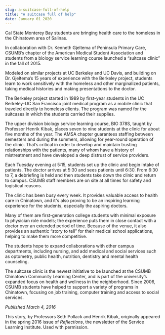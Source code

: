 ```yaml
---
slug: a-suitcase-full-of-help
title: "A suitcase full of help"
date: January 01 2020
---
```


<p>Cal State Monterey Bay students are bringing health care to the homeless in the Chinatown area of Salinas.</p><p>In collaboration with Dr. Kenneth Gjeltema of Peninsula Primary Care, CSUMB’s chapter of the American Medical Student Association and students from a biology service learning course launched a “suitcase clinic” in the fall of 2015.
</p><p>Modeled on similar projects at UC Berkeley and UC Davis, and building on Dr. Gjeltema’s 15 years of experience with the Berkeley project, students learn to work sensitively with the homeless and other marginalized patients, taking medical histories and making presentations to the doctor.
</p><p>The Berkeley project started in 1989 by first&#45;year students in the UC Berkeley&#45;UC San Francisco joint medical program as a mobile clinic that traveled directly to homeless clients. The program was named for the suitcases in which the students carried their supplies.
</p><p>The upper division biology service learning course, BIO 378S, taught by Professor Henrik Kibak, places seven to nine students at the clinic for about five months of the year. The AMSA chapter guarantees staffing between semesters and during the summers, allowing for year&#45;round operation of the clinic. That’s critical in order to develop and maintain trusting relationships with the patients, many of whom have a history of mistreatment and have developed a deep distrust of service providers.
</p><p>Each Tuesday evening at 5:15, students set up the clinic and begin intake of patients. The doctor arrives at 5:30 and sees patients until 6:30. From 6:30 to 7, a debriefing is held and then students take down the clinic and return to campus. CSUMB staff members are on site at all times for safety and logistical reasons.
</p><p>The clinic has been busy every week. It provides valuable access to health care in Chinatown, and it's also proving to be an inspiring learning experience for the students, especially the aspiring doctors.
</p><p>Many of them are first&#45;generation college students with minimal exposure to physician role models; the experience puts them in close contact with a doctor over an extended period of time. Because of the venue, it also provides an authentic “story to tell” for their medical school applications, helping to make them more competitive.
</p><p>The students hope to expand collaborations with other campus departments, including nursing, and add medical and social services such as optometry, public health, nutrition, dentistry and mental health counseling.
</p><p>The suitcase clinic is the newest initiative to be launched at the CSUMB Chinatown Community Learning Center, and is part of the university’s expanded focus on health and wellness in the neighborhood. Since 2006, CSUMB students have helped to support a variety of programs in Chinatown, focusing on job training, computer training and access to social services.
</p><p><em>Published March 4, 2016</em>
</p><p>This story, by Professors Seth Pollack and Henrik Kibak, originally appeared in the spring 2016 issue of <em>Reflections</em>, the newsletter of the Service Learning Institute. Used with permission.
</p>

